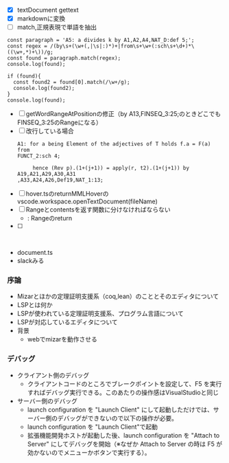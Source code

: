 - [x] textDocument gettext
- [x] markdownに変換
- [ ] match,正規表現で単語を抽出
```
const paragraph = 'A5: a divides k by A1,A2,A4,NAT_D:def 5;';
const regex = /(by\s+(\w+(,|\s|:)*)+|from\s+\w+(:sch\s+\d+)*\((\w+,*)+\))/g;
const found = paragraph.match(regex);
console.log(found);

if (found){
  const found2 = found[0].match(/\w+/g);
  console.log(found2);
}
console.log(found);
```
- [ ] getWordRangeAtPositionの修正（by A13,FINSEQ_3:25;のときどこでもFINSEQ_3:25のRangeになる）
- [ ] 改行している場合
    ```
    A1: for a being Element of the adjectives of T holds f.a = F(a) from
    FUNCT_2:sch 4;
    ```
    ```
         hence (Rev p).(1+(j+1)) = apply(r, t2).(1+(j+1)) by A19,A21,A29,A30,A31
    ,A33,A24,A26,Def19,NAT_1:13;
    ```
- [ ] hover.tsのreturnMMLHoverのvscode.workspace.openTextDocument(fileName)
- [ ] Rangeとcontentsを返す関数に分けなければならない
  - : Rangeのreturn
- [ ] 
  
<br>

- document.ts
- slackみる

### 序論
- Mizarとほかの定理証明支援系（coq,lean）のこととそのエディタについて
- LSPとは何か
- LSPが使われている定理証明支援系、プログラム言語について
- LSPが対応しているエディタについて
- 背景
  - webでmizarを動作させる 


### デバッグ
- クライアント側のデバッグ
  - クライアントコードのところでブレークポイントを設定して、F5 を実行すればデバッグ実行できる。このあたりの操作感はVisualStudioと同じ
- サーバー側のデバッグ
  - launch configuration を "Launch Client" にして起動しただけでは、サーバー側のデバッグができないので以下の操作が必要。
  - launch configuration を "Launch Client"で起動
  - 拡張機能開発ホストが起動した後、launch configuration を "Attach to Server" にしてデバッグを開始（※なぜか Attach to Server の時は F5 が効かないのでメニューかボタンで実行する）。
